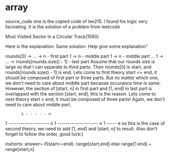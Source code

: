 # array
source_code one is the copied code of lee215. I found his logic very facinating.
It is the solution of a problem from leetcode 

 Most Visited Sector in a Circular Track(1560)
 
 Here is the explanation:
 Same solution. Help give some explanation"

rounds[0] -> ... -> n  - first part
1 -> n       - middle part
1 -> n       - middle part
...
1 -> ... -> rounds[rounds.size() - 1]  - last part
Assume that our rounds size is large so that I can separate to third parts. Then rounds[0] is start, and rounds[rounds.size() - 1] is end.
Lets come to first theory start <= end, it should be composed of first part or three parts. But no matter which one, we don't need to care about middle part because occurance time is same. However, the section of [start, n] in first part and [1, end] in last part is overlapped with the section [start, end], this is the reason.
Lets come to next theory start > end, it must be composed of three parts! Again, we don't need to care about middle part,

           s - - - - - n
1 -------------------- n
1 -------------------- n
1 ----- e
so this is the case of second theory, we need to add [1, end] and [start, n] to result. Also don't forget to follow the order, good luck:)


inshorts:
answer=
if(start<=end):
range[start,end]
else
range[1.end] + range[start,n]
